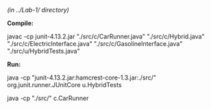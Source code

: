 *(in ../Lab-1/ directory)*


**Compile:**

javac -cp junit-4.13.2.jar "./src/c/CarRunner.java" "./src/c/Hybrid.java" "./src/c/ElectricInterface.java" "./src/c/GasolineInterface.java" "./src/u/HybridTests.java"

**Run:**

java -cp "junit-4.13.2.jar:hamcrest-core-1.3.jar:./src/" org.junit.runner.JUnitCore u.HybridTests

java -cp "./src/" c.CarRunner

